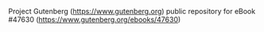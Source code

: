 Project Gutenberg (https://www.gutenberg.org) public repository for eBook #47630 (https://www.gutenberg.org/ebooks/47630)
